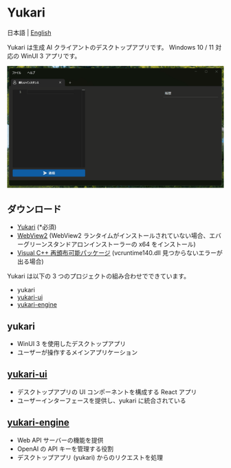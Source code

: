 # Yukari
日本語 | [English](README.en.md)

Yukari は生成 AI クライアントのデスクトップアプリです。
Windows 10 / 11 対応の WinUI 3 アプリです。

![](docs/Demo.gif)

## ダウンロード

- [Yukari](https://github.com/Himeyama/yukari/releases) (*必須)
- [WebView2](https://developer.microsoft.com/ja-jp/microsoft-edge/webview2#download) (WebView2 ランタイムがインストールされていない場合、エバーグリーンスタンドアロンインストーラーの x64 をインストール)
- [Visual C++ 再頒布可能パッケージ](https://www.microsoft.com/ja-jp/download/details.aspx?id=48145) (vcruntime140.dll 見つからないエラーが出る場合)

Yukari は以下の 3 つのプロジェクトの組み合わせでできています。
- yukari
- [yukari-ui](https://github.com/himeyama/yukari-ui)
- [yukari-engine](https://github.com/himeyama/yukari-engine)

## yukari
- WinUI 3 を使用したデスクトップアプリ
- ユーザーが操作するメインアプリケーション

## [yukari-ui](https://github.com/himeyama/yukari-ui)
- デスクトップアプリの UI コンポーネントを構成する React アプリ
- ユーザーインターフェースを提供し、yukari に統合されている

## [yukari-engine](https://github.com/himeyama/yukari-engine)
- Web API サーバーの機能を提供
- OpenAI の API キーを管理する役割
- デスクトップアプリ (yukari) からのリクエストを処理
